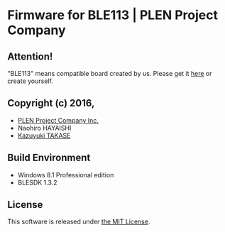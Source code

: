 Firmware for BLE113 | PLEN Project Company
===============================================================================

## Attention!
"BLE113" means compatible board created by us.
Please get it [here](https://plen.jp/shop/) or create yourself.

## Copyright (c) 2016,
- [PLEN Project Company Inc.](https://plen.jp)
- Naohiro HAYAISHI
- [Kazuyuki TAKASE](https://github.com/Guvalif)

## Build Environment
- Windows 8.1 Professional edition
- BLESDK 1.3.2

## License
This software is released under [the MIT License](https://opensource.org/licenses/mit-license.php).
